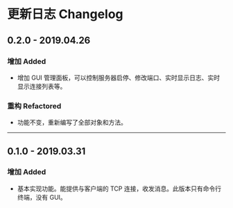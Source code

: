 # 更新日志 Changelog

## 0.2.0 - 2019.04.26

### 增加 Added

- 增加 GUI 管理面板，可以控制服务器启停、修改端口、实时显示日志、实时显示连接列表等。

### 重构 Refactored

- 功能不变，重新编写了全部对象和方法。

---

## 0.1.0 - 2019.03.31

### 增加 Added

- 基本实现功能。能提供与客户端的 TCP 连接，收发消息。此版本只有命令行终端，没有 GUI。
